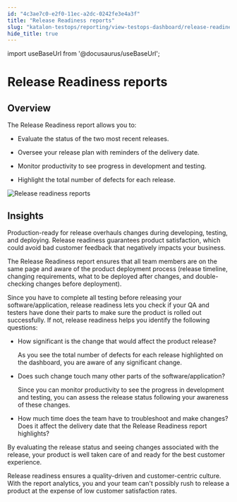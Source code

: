 ```yaml
---
id: "4c3ae7c0-e2f0-11ec-a2dc-0242fe3e4a3f"
title: "Release Readiness reports"
slug: "katalon-testops/reporting/view-testops-dashboard/release-readiness-reports"
hide_title: true
---
```

import useBaseUrl from '@docusaurus/useBaseUrl';


# <a id="id_dashboard-release-readiness" class="anchor_top_offset"/><a id="ariaid-title1" class="anchor_top_offset"/>Release Readiness reports


## Overview

<div xmlns="http://www.w3.org/1999/xhtml" className="p">The <span className="ph uicontrol">Release Readiness</span> report allows you to:<ul className="ul"><li className="li"><p className="p">Evaluate the status of the two most recent releases.</p></li><li className="li"><p className="p">Oversee your release plan with reminders of the delivery date.</p></li><li className="li"><p className="p">Monitor productivity to see progress in development and testing.</p></li><li className="li"><p className="p">Highlight the total number of defects for each release.</p></li></ul></div>
<p xmlns="http://www.w3.org/1999/xhtml" className="p"><img className="image" src={useBaseUrl("/90aa0ab0-0f1b-11ed-9930-0242fe3e4a3f.png")} alt="Release readiness reports" /></p> 

## Insights

<p xmlns="http://www.w3.org/1999/xhtml" className="p">Production-ready for release overhauls changes during developing, testing, and deploying. Release readiness guarantees product satisfaction, which could avoid bad customer feedback that negatively impacts your business.</p> 
<p xmlns="http://www.w3.org/1999/xhtml" className="p">The <span className="ph uicontrol">Release Readiness</span> report ensures that all team members are on the same page and aware of the product deployment process (release timeline, changing requirements, what to be deployed after changes, and double-checking changes before deployment).</p> 
<p xmlns="http://www.w3.org/1999/xhtml" className="p">Since you have to complete all testing before releasing your software/application, release readiness lets you check if your QA and testers have done their parts to make sure the product is rolled out successfully. If not, release readiness helps you identify the following questions:</p> 
<ul xmlns="http://www.w3.org/1999/xhtml" className="ul"><li className="li"><p className="p">How significant is the change that would affect the product release?</p><p className="p">As you see the total number of defects for each release highlighted on the dashboard, you are aware of any significant change.</p></li><li className="li"><p className="p">Does such change touch many other parts of the software/application?</p><p className="p">Since you can monitor productivity to see the progress in development and testing, you can assess the release status following your awareness of these changes.</p></li><li className="li"><p className="p">How much time does the team have to troubleshoot and make changes? Does it affect the delivery date that the <span className="ph uicontrol">Release Readiness</span> report highlights?</p></li></ul> 
<p xmlns="http://www.w3.org/1999/xhtml" className="p">By evaluating the release status and seeing changes associated with the release, your product is well taken care of and ready for the best customer experience.</p> 
<p xmlns="http://www.w3.org/1999/xhtml" className="p">Release readiness ensures a quality-driven and customer-centric culture. With the report analytics, you and your team can't possibly rush to release a product at the expense of low customer satisfaction rates.</p> 
